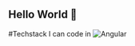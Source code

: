 ## Hello World 👋


#Techstack I can code in
<img alt="Angular" src="https://img.shields.io/badge/Angular-DD0031?style=for-the-badge&logo=angular&logoColor=white">

<!--
**nehais/nehais** is a ✨ _special_ ✨ repository because its `README.md` (this file) appears on your GitHub profile.

Here are some ideas to get you started:

- 🔭 I’m currently working on ...
- 🌱 I’m currently learning ...
- 👯 I’m looking to collaborate on ...
- 🤔 I’m looking for help with ...
- 💬 Ask me about ...
- 📫 How to reach me: ...
- 😄 Pronouns: ...
- ⚡ Fun fact: ...
-->
